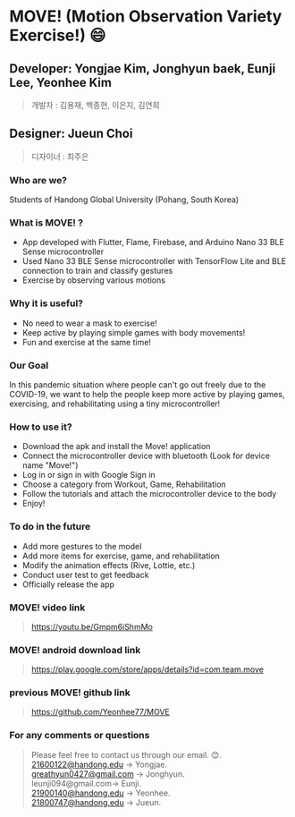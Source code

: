 # MOVE! (Motion Observation Variety Exercise!) :smile:

## Developer: Yongjae Kim, Jonghyun baek, Eunji Lee, Yeonhee Kim
> 개발자 : 김용재, 백종현, 이은지, 김연희

## Designer: Jueun Choi
> 디자이너 : 최주은

### Who are we?
Students of Handong Global University (Pohang, South Korea)

### What is MOVE! ?
* App developed with Flutter, Flame, Firebase, and Arduino Nano 33 BLE Sense microcontroller
* Used Nano 33 BLE Sense microcontroller with TensorFlow Lite and BLE connection to train and classify gestures
* Exercise by observing various motions

### Why it is useful?
* No need to wear a mask to exercise!
* Keep active by playing simple games with body movements!
* Fun and exercise at the same time!

### Our Goal
In this pandemic situation where people can't go out freely due to the COVID-19, we want to help the people keep more active by playing games, exercising, and rehabilitating using a tiny microcontroller!

### How to use it?
* Download the apk and install the Move! application
* Connect the microcontroller device with bluetooth (Look for device name "Move!")
* Log in or sign in with Google Sign in
* Choose a category from Workout, Game, Rehabilitation
* Follow the tutorials and attach the microcontroller device to the body
* Enjoy!

### To do in the future
* Add more gestures to the model
* Add more items for exercise, game, and rehabilitation
* Modify the animation effects (Rive, Lottie, etc.)
* Conduct user test to get feedback
* Officially release the app

### MOVE! video link
> https://youtu.be/Gmpm6iShmMo

### MOVE! android download link
> https://play.google.com/store/apps/details?id=com.team.move

### previous MOVE! github link
> https://github.com/Yeonhee77/MOVE

### For any comments or questions
> Please feel free to contact us through our email. 😊.  
> 21600122@handong.edu -> Yongjae.    
> greathyun0427@gmail.com -> Jonghyun.    
> leunji094@gmail.com-> Eunji.    
> 21900140@handong.edu -> Yeonhee.    
> 21800747@handong.edu -> Jueun.
